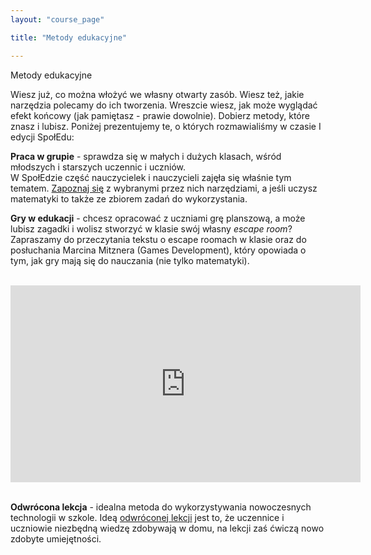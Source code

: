 ```yaml
---
layout: "course_page"

title: "Metody edukacyjne"

---
```


<div class="text-center screen-title">
Metody edukacyjne
</div>

<div class="screen-content">
  <p>
  Wiesz już, co można włożyć we własny otwarty zasób. Wiesz też, jakie narzędzia polecamy do ich tworzenia. Wreszcie wiesz, jak może wyglądać efekt końcowy (jak pamiętasz - prawie dowolnie). Dobierz metody, które znasz i lubisz. Poniżej prezentujemy te, o których rozmawialiśmy w czasie I edycji SpołEdu:
  </p>
  
  <p>
  <strong>Praca w grupie</strong> - sprawdza się w małych i dużych klasach, wśród młodszych i starszych uczennic i uczniów. <br/>
W SpołEdzie część nauczycielek i nauczycieli zajęła się właśnie tym tematem. <a class="content-link" target="_blank" href="https://kasiawerner.github.io/spoled-wspolna-sprawa/">Zapoznaj się</a> z wybranymi przez nich narzędziami, a jeśli uczysz matematyki to także ze zbiorem zadań do wykorzystania.

  </p>
  
  <p>
  <strong>Gry w edukacji</strong> - chcesz opracować z uczniami grę planszową, a może lubisz zagadki i wolisz stworzyć w klasie swój własny <i>escape room</i>?<br/>
  Zapraszamy do przeczytania tekstu o escape roomach w klasie oraz do posłuchania Marcina Mitznera (Games Development), który opowiada o tym, jak gry mają się do nauczania (nie tylko matematyki).
  </p>
&nbsp;

<div class="row">
  <div class="col-md-12 col-xs-12">
   <div class="embed-responsive embed-responsive-16by9"> 
   <iframe width="560" height="315" src="https://www.youtube.com/embed/PVX2Hbd5gpI" frameborder="0" allow="autoplay; encrypted-media" allowfullscreen></iframe></div></div>
</div>
&nbsp;
<p>
<strong>Odwrócona lekcja</strong> - idealna metoda do wykorzystywania nowoczesnych technologii w szkole. Ideą <a class="content-link" target="_blank" href="https://cyfrowaakademia.ceo.org.pl/materialy/odwrocona-lekcja">odwróconej lekcji</a> jest to, że uczennice i uczniowie niezbędną wiedzę zdobywają w domu, na lekcji zaś ćwiczą nowo zdobyte umiejętności.


</p>
</div> 
